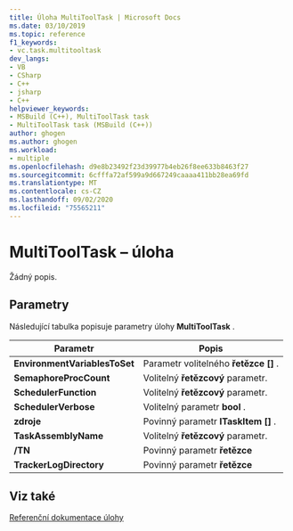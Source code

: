 ```yaml
---
title: Úloha MultiToolTask | Microsoft Docs
ms.date: 03/10/2019
ms.topic: reference
f1_keywords:
- vc.task.multitooltask
dev_langs:
- VB
- CSharp
- C++
- jsharp
- C++
helpviewer_keywords:
- MSBuild (C++), MultiToolTask task
- MultiToolTask task (MSBuild (C++))
author: ghogen
ms.author: ghogen
ms.workload:
- multiple
ms.openlocfilehash: d9e8b23492f23d39977b4eb26f8ee633b8463f27
ms.sourcegitcommit: 6cfffa72af599a9d667249caaaa411bb28ea69fd
ms.translationtype: MT
ms.contentlocale: cs-CZ
ms.lasthandoff: 09/02/2020
ms.locfileid: "75565211"
---
```

# <a name="multitooltask-task"></a>MultiToolTask – úloha

Žádný popis.

## <a name="parameters"></a>Parametry

Následující tabulka popisuje parametry úlohy **MultiToolTask** .

|Parametr|Popis|
|---------------|-----------------|
|**EnvironmentVariablesToSet**|Parametr volitelného **řetězce []** .|
|**SemaphoreProcCount**|Volitelný **řetězcový** parametr.|
|**SchedulerFunction**|Volitelný **řetězcový** parametr.|
|**SchedulerVerbose**|Volitelný parametr **bool** .|
|**zdroje**|Povinný parametr **ITaskItem []** .|
|**TaskAssemblyName**|Volitelný **řetězcový** parametr.|
|**/TN**|Povinný parametr **řetězce**|
|**TrackerLogDirectory**|Povinný parametr **řetězce**|

## <a name="see-also"></a>Viz také

[Referenční dokumentace úlohy](../msbuild/msbuild-task-reference.md)
